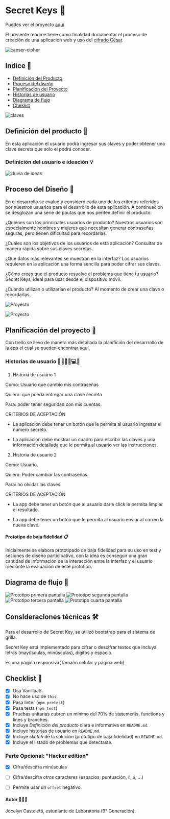 # Secret Keys 🔐

Puedes ver el proyecto [aquí](https://jocecasteletti.github.io/SCL009-Cipher/src/index.html)

El presente readme tiene como finalidad documentar el proceso de creación de una aplicación web y uso del [cifrado César](https://en.wikipedia.org/wiki/Caesar_cipher).

![caeser-cipher](https://upload.wikimedia.org/wikipedia/commons/thumb/2/2b/Caesar3.svg/2000px-Caesar3.svg.png)


## Indice 📖

* [Definición del Producto](#deficion-del-producto)
* [Proceso del diseño](#proceso-del-diseño)
* [Planificación del Proyecto](#planificacion-del-proyecto)
* [Historias de usuario](#historias-de-usuario)
* [Diagrama de flujo](#diagrama-de-flujo)
* [Cheklist](#Checklist)

![claves](/src/img/clave.jpg)

## Definición del producto 📝
En esta aplicación el usuario podrá ingresar sus claves y poder obtener una clave secreta que solo el podrá conocer.

### Definición del usuario e ideación 💡

![Lluvia de ideas](./src/img/lluviadeideas.png "Lluvia de ideas")

## Proceso del Diseño 🎨
En el desarrollo se evaluó y consideró cada uno de los criterios referidos por nuestros usuarios para el desarrollo de esta aplicación. A continuación se desglozan una serie de pautas que nos periten definir el producto:

¿Quiénes son los principales usuarios de producto?
Nuestros usuarios son especialmente hombres y mujeres que necesitan generar contraseñas seguras, pero tienen dificultad para recordarlas.

¿Cuáles son los objetivos de los usuarios de esta aplicación?
Consultar de manera rápida sobre sus claves secretas.

¿Que datos más relevantes se muestran en la interfaz?
Los usuarios requieren en la aplicación una forma sencilla para poder cifrar sus claves.

¿Cómo crees que el producto resuelve el problema que tiene tu usuario?
Secret Keys, ideal para usar desde el dispositivo móvil.

¿Cuándo utilizan o utilizarían el producto?
Al momento de crear una clave o recordarlas.


![Proyecto](src/img/pantalla1.jpg)

![Proyecto](src/img/pantalla2.jpg)

## Planificación del proyecto 📑
Con trello se llevo de manera más detallada la planifición del desarrrollo de la app el cual se pueden encontrar [aquí](https://trello.com/b/SNLUaYVB/cipher-20)


### Historias de usuario 👩🏻🧔🏻💻💡

1. Historia de usuario 1

Como: Usuario que cambio mis contraseñas

Quiero: que pueda entregar una clave secreta

Para: poder tener seguridad con mis cuentas.

CRITERIOS DE ACEPTACIÓN

* La aplicación debe tener un botón que le permita al usuario ingresar el número secreto.

* La aplicación debe mostrar un cuadro para escribir las claves y una información detallada que le permita al usuario ver las instrucciones.


2. Historia de usuario 2

Como: Usuario.

Quiero: Poder cambiar las contraseñas.

Para: no olvidar las claves.

CRITERIOS DE ACEPTACIÓN 

* La app debe tener un botón que al usuario darle click le permita limpiar el resultado.

*  La app debe tener un botón que le permita al usuario enviar al correo la nueva clave.

#### Prototipo de baja fidelidad 📋

Inicialmente se elabora prototipado de baja fidelidad para su uso en test y sesiones de diseño participativo, con la idea es conseguir una gran cantidad de información de la interacción entre la interfaz y el usuario mediante la evaluación de este prototipo.

## Diagrama de flujo 🔐
![Prototipo primera pantalla](src/img/prototipo1.jpg "Boceto 1")
![Prototipo segunda pantalla](src/img/prototipo2.jpg "Boceto 2")
![Prototipo tercera pantalla](src/img/prototipo3.jpg "Boceto 3")
![Prototipo cuarta pantalla](src/img/prototipo4.jpg "Boceto 4")

## Consideraciones técnicas 🛠️
Para el desarrollo de Secret Key, se utilizó bootstrap para el sistema de grilla.

Secret Key está implementado para cifrar o descifrar textos que incluya letras (mayúsculas, minúsculas), dígitos y espacio.

Es una página responsiva(Tamaño celular y página web)

## Checklist 🚀

* [X] Usa VanillaJS.
* [X] No hace uso de `this`.
* [X] Pasa linter (`npm pretest`)
* [X] Pasa tests (`npm test`)
* [X] Pruebas unitarias cubren un mínimo del 70% de statements, functions y
  lines y branches.
* [X] Incluye _Definición del producto_ clara e informativa en `README.md`.
* [X] Incluye historias de usuario en `README.md`.
* [X] Incluye _sketch_ de la solución (prototipo de baja fidelidad) en
  `README.md`.
* [X] Incluye el listado de problemas que detectaste.

### Parte Opcional: "Hacker edition"
* [X] Cifra/descifra minúsculas
* [ ] Cifra/descifra _otros_ caracteres (espacios, puntuación, `ñ`, `á`, ...)
* [ ] Permite usar un `offset` negativo.



#### Autor 👩🏻📌
Jocelyn Casteletti, estudiante de Laboratoria (9° Generación).